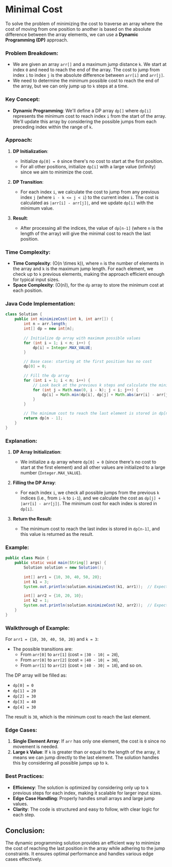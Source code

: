# Minimal Cost

To solve the problem of minimizing the cost to traverse an array where the cost of moving from one position to another is based on the absolute difference between the array elements, we can use a **Dynamic Programming (DP)** approach.

### Problem Breakdown:
- We are given an array `arr[]` and a maximum jump distance `k`. We start at index `0` and need to reach the end of the array. The cost to jump from index `i` to index `j` is the absolute difference between `arr[i]` and `arr[j]`.
- We need to determine the minimum possible cost to reach the end of the array, but we can only jump up to `k` steps at a time.

### Key Concept:
- **Dynamic Programming**: We'll define a DP array `dp[]` where `dp[i]` represents the minimum cost to reach index `i` from the start of the array. We'll update this array by considering the possible jumps from each preceding index within the range of `k`.

### Approach:
1. **DP Initialization**: 
   - Initialize `dp[0] = 0` since there's no cost to start at the first position.
   - For all other positions, initialize `dp[i]` with a large value (infinity) since we aim to minimize the cost.

2. **DP Transition**:
   - For each index `i`, we calculate the cost to jump from any previous index `j` (where `i - k <= j < i`) to the current index `i`. The cost is calculated as `|arr[i] - arr[j]|`, and we update `dp[i]` with the minimum value.

3. **Result**:
   - After processing all the indices, the value of `dp[n-1]` (where `n` is the length of the array) will give the minimal cost to reach the last position.

### Time Complexity:
- **Time Complexity**: \(O(n \times k)\), where `n` is the number of elements in the array and `k` is the maximum jump length. For each element, we check up to `k` previous elements, making the approach efficient enough for typical input sizes.
- **Space Complexity**: \(O(n)\), for the `dp` array to store the minimum cost at each position.

### Java Code Implementation:

```java
class Solution {
    public int minimizeCost(int k, int arr[]) {
        int n = arr.length;
        int[] dp = new int[n];
        
        // Initialize dp array with maximum possible values
        for (int i = 1; i < n; i++) {
            dp[i] = Integer.MAX_VALUE;
        }

        // Base case: starting at the first position has no cost
        dp[0] = 0;

        // Fill the dp array
        for (int i = 1; i < n; i++) {
            // Look back at the previous k steps and calculate the minimum cost
            for (int j = Math.max(0, i - k); j < i; j++) {
                dp[i] = Math.min(dp[i], dp[j] + Math.abs(arr[i] - arr[j]));
            }
        }

        // The minimum cost to reach the last element is stored in dp[n-1]
        return dp[n - 1];
    }
}
```

### Explanation:
1. **DP Array Initialization**:
   - We initialize a `dp` array where `dp[0] = 0` (since there's no cost to start at the first element) and all other values are initialized to a large number (`Integer.MAX_VALUE`).
   
2. **Filling the DP Array**:
   - For each index `i`, we check all possible jumps from the previous `k` indices (i.e., from `i-k` to `i-1`), and we calculate the cost as `dp[j] + |arr[i] - arr[j]|`. The minimum cost for each index is stored in `dp[i]`.

3. **Return the Result**:
   - The minimum cost to reach the last index is stored in `dp[n-1]`, and this value is returned as the result.

### Example:

```java
public class Main {
    public static void main(String[] args) {
        Solution solution = new Solution();
        
        int[] arr1 = {10, 30, 40, 50, 20};
        int k1 = 3;
        System.out.println(solution.minimizeCost(k1, arr1));  // Expected Output: 30

        int[] arr2 = {10, 20, 10};
        int k2 = 1;
        System.out.println(solution.minimizeCost(k2, arr2));  // Expected Output: 10
    }
}
```

### Walkthrough of Example:
For `arr1 = {10, 30, 40, 50, 20}` and `k = 3`:
- The possible transitions are:
  - From `arr[0]` to `arr[1]` (cost = `|30 - 10| = 20`),
  - From `arr[0]` to `arr[2]` (cost = `|40 - 10| = 30`),
  - From `arr[1]` to `arr[2]` (cost = `|40 - 30| = 10`), and so on.
  
The DP array will be filled as:
- `dp[0] = 0`
- `dp[1] = 20`
- `dp[2] = 30`
- `dp[3] = 40`
- `dp[4] = 30`

The result is `30`, which is the minimum cost to reach the last element.

### Edge Cases:
1. **Single Element Array**: If `arr` has only one element, the cost is `0` since no movement is needed.
2. **Large `k` Value**: If `k` is greater than or equal to the length of the array, it means we can jump directly to the last element. The solution handles this by considering all possible jumps up to `k`.

### Best Practices:
- **Efficiency**: The solution is optimized by considering only up to `k` previous steps for each index, making it scalable for larger input sizes.
- **Edge Case Handling**: Properly handles small arrays and large jump values.
- **Clarity**: The code is structured and easy to follow, with clear logic for each step.

## Conclusion:
The dynamic programming solution provides an efficient way to minimize the cost of reaching the last position in the array while adhering to the jump constraints. It ensures optimal performance and handles various edge cases effectively.
